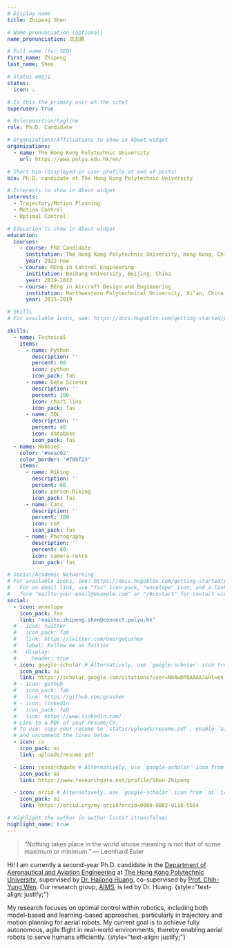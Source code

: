 ```yaml
---
# Display name
title: Zhipeng Shen

# Name pronunciation (optional)
name_pronunciation: 沈志鹏

# Full name (for SEO)
first_name: Zhipeng
last_name: Shen

# Status emoji
status:
  icon: ☕️

# Is this the primary user of the site?
superuser: true

# Role/position/tagline
role: Ph.D. Candidate

# Organizations/Affiliations to show in About widget
organizations:
  - name: The Hong Kong Polytechnic University
    url: https://www.polyu.edu.hk/en/

# Short bio (displayed in user profile at end of posts)
bio: Ph.D. candidate at The Hong Kong Polytechnic University

# Interests to show in About widget
interests:
  - Trajectory/Motion Planning
  - Motion Control
  - Optimal Control

# Education to show in About widget
education:
  courses:
    - course: PhD Candidate
      institution: The Hong Kong Polytechnic University, Hong Kong, China
      year: 2022-now
    - course: MEng in Control Engineering
      institution: Beihang University, Beijing, China
      year: 2019-2022
    - course: BEng in Aircraft Design and Engineering
      institution: Northwestern Polytechnical University, Xi’an, China
      year: 2015-2019

# Skills
# For available icons, see: https://docs.hugoblox.com/getting-started/page-builder/#icons

skills:
  - name: Technical
    items:
      - name: Python
        description: ''
        percent: 80
        icon: python
        icon_pack: fab
      - name: Data Science
        description: ''
        percent: 100
        icon: chart-line
        icon_pack: fas
      - name: SQL
        description: ''
        percent: 40
        icon: database
        icon_pack: fas
  - name: Hobbies
    color: '#eeac02'
    color_border: '#f0bf23'
    items:
      - name: Hiking
        description: ''
        percent: 60
        icon: person-hiking
        icon_pack: fas
      - name: Cats
        description: ''
        percent: 100
        icon: cat
        icon_pack: fas
      - name: Photography
        description: ''
        percent: 80
        icon: camera-retro
        icon_pack: fas

# Social/Academic Networking
# For available icons, see: https://docs.hugoblox.com/getting-started/page-builder/#icons
#   For an email link, use "fas" icon pack, "envelope" icon, and a link in the
#   form "mailto:your-email@example.com" or "/#contact" for contact widget.
social:
  - icon: envelope
    icon_pack: fas
    link: 'mailto:zhipeng.shen@connect.polyu.hk'
  # - icon: twitter
  #   icon_pack: fab
  #   link: https://twitter.com/GeorgeCushen
  #   label: Follow me on Twitter
  #   display:
  #     header: true
  - icon: google-scholar # Alternatively, use `google-scholar` icon from `ai` icon pack
    icon_pack: ai
    link: https://scholar.google.com/citations?user=Nk4wDP8AAAAJ&hl=en
  # - icon: github
  #   icon_pack: fab
  #   link: https://github.com/gcushen
  # - icon: linkedin
  #   icon_pack: fab
  #   link: https://www.linkedin.com/
  # Link to a PDF of your resume/CV.
  # To use: copy your resume to `static/uploads/resume.pdf`, enable `ai` icons in `params.yaml`,
  # and uncomment the lines below.
  - icon: cv
    icon_pack: ai
    link: uploads/resume.pdf

  - icon: researchgate # Alternatively, use `google-scholar` icon from `ai` icon pack
    icon_pack: ai
    link: https://www.researchgate.net/profile/Shen-Zhipeng

  - icon: orcid # Alternatively, use `google-scholar` icon from `ai` icon pack
    icon_pack: ai
    link: https://orcid.org/my-orcid?orcid=0000-0002-9118-5594

# Highlight the author in author lists? (true/false)
highlight_name: true
---
```

> “Nothing takes place in the world whose meaning is not that of some maximum or minimum.”  ― Leonhard Euler 

Hi! I am currently a second-year Ph.D. candidate in the [Department of Aeronautical and Aviation Engineering](https://www.polyu.edu.hk/en/aae/) at [The Hong Kong Polytechnic University](https://www.polyu.edu.hk/), supervised by [Dr. Hailong Huang](https://www.polyu.edu.hk/en/aae/people/academic-staff/dr-huang-hailong/), co-supervised by [Prof. Chih-Yung Wen](https://www.polyu.edu.hk/aae/people/academic-staff/ir-prof-wen-chih-yung/). Our research group, [AIMS](https://sites.google.com/view/hailong-huang/home), is led by Dr. Huang.
{style="text-align: justify;"}

My research focuses on optimal control within robotics, including both model-based and learning-based approaches, particularly in trajectory and motion planning for aerial robots. My current goal is to achieve fully autonomous, agile flight in real-world environments, thereby enabling aerial robots to serve humans efficiently.
{style="text-align: justify;"}
